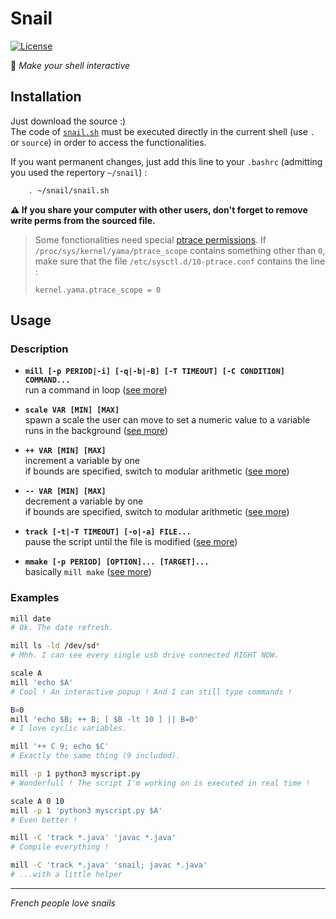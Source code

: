 # Snail
[![License](http://img.shields.io/badge/License-MIT-brightgreen.svg)](LICENSE)

:snail: _Make your shell interactive_

## Installation
Just download the source :)  
The code of [`snail.sh`](snail.sh) must be executed directly in the current shell (use `.` or `source`) in order to access the functionalities.

If you want permanent changes, just add this line to your `.bashrc` (admitting you used the repertory `~/snail`) :
```sh
    . ~/snail/snail.sh
```
**:warning: If you share your computer with other users, don't forget to remove write perms from the sourced file.**

> Some fonctionalities need special [ptrace permissions](https://www.kernel.org/doc/Documentation/security/Yama.txt). If `/proc/sys/kernel/yama/ptrace_scope` contains something other than `0`, make sure that the file `/etc/sysctl.d/10-ptrace.conf` contains the line :
>
>     kernel.yama.ptrace_scope = 0

## Usage

### Description

- **`mill [-p PERIOD|-i] [-q|-b|-B] [-T TIMEOUT] [-C CONDITION] COMMAND...`**  
  run a command in loop ([see more](https://github.com/cryhot/snail/wiki/man-mill))  

- **`scale VAR [MIN] [MAX]`**  
  spawn a scale the user can move to set a numeric value to a variable  
  runs in the background ([see more](https://github.com/cryhot/snail/wiki/man-scale))  

- **`++ VAR [MIN] [MAX]`**  
  increment a variable by one  
  if bounds are specified, switch to modular arithmetic ([see more](https://github.com/cryhot/snail/wiki/man-++))  

- **`-- VAR [MIN] [MAX]`**  
  decrement a variable by one  
  if bounds are specified, switch to modular arithmetic ([see more](https://github.com/cryhot/snail/wiki/man-‐‐))  

- **`track [-t|-T TIMEOUT] [-o|-a] FILE...`**  
  pause the script until the file is modified ([see more](https://github.com/cryhot/snail/wiki/man-track))  

- **`mmake [-p PERIOD] [OPTION]... [TARGET]...`**  
  basically `mill make` ([see more](https://github.com/cryhot/snail/wiki/man-mmake))  

### Examples

```sh
mill date
# Ok. The date refresh.

mill ls -ld /dev/sd*
# Mhh. I can see every single usb drive connected RIGHT NOW.

scale A
mill 'echo $A'
# Cool ! An interactive popup ! And I can still type commands !

B=0
mill 'echo $B; ++ B; [ $B -lt 10 ] || B=0'
# I love cyclic variables.

mill '++ C 9; echo $C'
# Exactly the same thing (9 included).

mill -p 1 python3 myscript.py
# Wonderfull ! The script I'm working on is executed in real time !

scale A 0 10
mill -p 1 'python3 myscript.py $A'
# Even better !

mill -C 'track *.java' 'javac *.java'
# Compile everything !

mill -C 'track *.java' 'snail; javac *.java'
# ...with a little helper
```

-----
_French people love snails_
